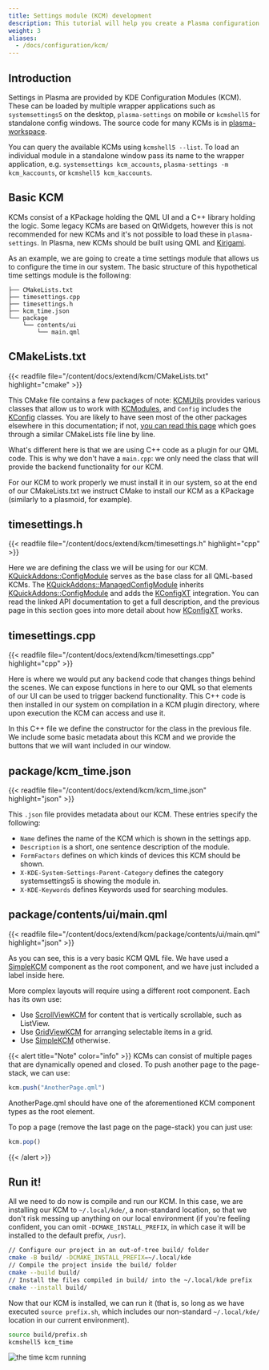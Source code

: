 ```yaml
---
title: Settings module (KCM) development
description: This tutorial will help you create a Plasma configuration module.
weight: 3
aliases:
  - /docs/configuration/kcm/
---
```


## Introduction

Settings in Plasma are provided by KDE Configuration Modules (KCM). These can be loaded by multiple wrapper applications
such as `systemsettings5` on the desktop, `plasma-settings` on mobile or `kcmshell5` for standalone config windows.
The source code for many KCMs is in [plasma-workspace](https://invent.kde.org/plasma/plasma-workspace/-/tree/master/kcms).

You can query the available KCMs using `kcmshell5 --list`. To load an individual module in a standalone window pass its
name to the wrapper application, e.g. `systemsettings kcm_accounts`, `plasma-settings -m kcm_kaccounts`, or `kcmshell5 kcm_kaccounts`.

## Basic KCM

KCMs consist of a KPackage holding the QML UI and a C++ library holding the logic. Some legacy KCMs are based on QtWidgets,
however this is not recommended for new KCMs and it's not possible to load these in `plasma-settings`. In Plasma, new KCMs should be built using QML and [Kirigami](docs:kirigami2).

As an example, we are going to create a time settings module that allows us to configure the time in our system.
The basic structure of this hypothetical time settings module is the following:


```
├── CMakeLists.txt
├── timesettings.cpp
├── timesettings.h
├── kcm_time.json
└── package
    └── contents/ui
        └── main.qml
```


## CMakeLists.txt

{{< readfile file="/content/docs/extend/kcm/CMakeLists.txt" highlight="cmake" >}}

This CMake file contains a few packages of note: [KCMUtils](docs:kcmutils) provides various classes that allow us to work with [KCModules](docs:kconfigwidgets;KCModule), and `Config` includes the [KConfig](docs:kconfig) classes. You are likely to have seen most of the other packages elsewhere in this documentation; if not, [you can read this page](../../kirigami/advanced-understanding_cmakelists) which goes through a similar CMakeLists file line by line.

What's different here is that we are using C++ code as a plugin for our QML code. This is why we don't have a `main.cpp`: we only need the class that will provide the backend functionality for our KCM.

For our KCM to work properly we must install it in our system, so at the end of our CMakeLists.txt we instruct CMake to install our KCM as a KPackage (similarly to a plasmoid, for example).

## timesettings.h

{{< readfile file="/content/docs/extend/kcm/timesettings.h" highlight="cpp" >}}

Here we are defining the class we will be using for our KCM.
[KQuickAddons::ConfigModule](docs:kdeclarative;KQuickAddons::ConfigModule)
serves as the base class for all QML-based KCMs. The
[KQuickAddons::ManagedConfigModule](docs:kdeclarative;KQuickAddons::ManagedConfigModule) inherits [KQuickAddons::ConfigModule](docs:kdeclarative;KQuickAddons::ConfigModule) and adds the [KConfigXT](../kconfig_xt) integration.
You can read the linked API documentation to get a full description, and the previous page in this section goes into more detail about how [KConfigXT](../kconfig_xt) works.

## timesettings.cpp

{{< readfile file="/content/docs/extend/kcm/timesettings.cpp" highlight="cpp" >}}

Here is where we would put any backend code that changes things behind the scenes. We can expose functions in here to our QML so that elements of our UI can be used to trigger backend functionality. This C++ code is then installed in our system on compilation in a KCM plugin directory, where upon execution the KCM can access and use it.

In this C++ file we define the constructor for the class in the previous file. We include some basic metadata about this KCM and we provide the buttons that we will want included in our window.

## package/kcm_time.json

{{< readfile file="/content/docs/extend/kcm/kcm_time.json" highlight="json" >}}

This `.json` file provides metadata about our KCM. These entries specify the following:

* `Name` defines the name of the KCM which is shown in the settings app.
* `Description` is a short, one sentence description of the module.
* `FormFactors` defines on which kinds of devices this KCM should be shown.
* `X-KDE-System-Settings-Parent-Category` defines the category systemsettings5 is showing the module in.
* `X-KDE-Keywords` defines Keywords used for searching modules.

## package/contents/ui/main.qml

{{< readfile file="/content/docs/extend/kcm/package/contents/ui/main.qml" highlight="json" >}}

As you can see, this is a very basic KCM QML file. We have used a [SimpleKCM](docs:kdeclarative;org::kde::kcm::SimpleKCM) component as the root component, and we have just included a label inside here.

More complex layouts will require using a different root component. Each has its own use:

 - Use [ScrollViewKCM](docs:kdeclarative;org::kde::kcm::ScrollViewKCM) for content that is vertically scrollable, such as ListView.
 - Use [GridViewKCM](docs:kdeclarative;org::kde::kcm::GridViewKCM) for arranging selectable items in a grid.
 - Use [SimpleKCM](docs:kdeclarative;org::kde::kcm::SimpleKCM) otherwise.

{{< alert title="Note" color="info" >}}
KCMs can consist of multiple pages that are dynamically opened and closed. To push another page to the page-stack, we can use:

```js
kcm.push("AnotherPage.qml")
```

AnotherPage.qml should have one of the aforementioned KCM component types as the root element. 

To pop a page (remove the last page on the page-stack) you can just use:

```js
kcm.pop()
```
{{< /alert >}}

## Run it!

All we need to do now is compile and run our KCM.
In this case, we are installing our KCM to `~/.local/kde/`, a non-standard location, so that we don't risk messing up anything on our local environment (if you're feeling confident, you can omit `-DCMAKE_INSTALL_PREFIX`, in which case it will be installed to the default prefix, `/usr`).

```bash
// Configure our project in an out-of-tree build/ folder
cmake -B build/ -DCMAKE_INSTALL_PREFIX=~/.local/kde
// Compile the project inside the build/ folder
cmake --build build/
// Install the files compiled in build/ into the ~/.local/kde prefix
cmake --install build/
```

Now that our KCM is installed, we can run it (that is, so long as we have executed `source prefix.sh`, which includes our non-standard `~/.local/kde/` location in our current environment).

```bash
source build/prefix.sh
kcmshell5 kcm_time
```

![the time kcm running](./screenshot-kcm.png)
